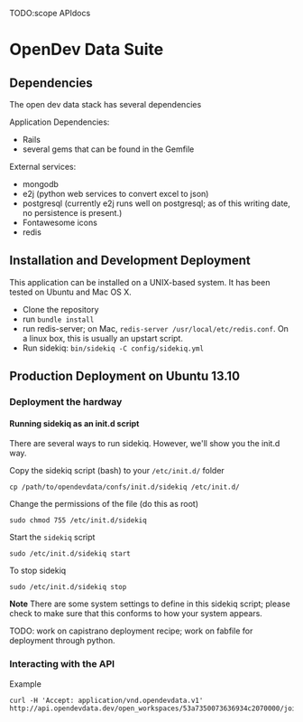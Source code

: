 TODO:scope APIdocs

# OpenDev Data Suite

## Dependencies
The open dev data stack has several dependencies

Application Dependencies:

* Rails
* several gems that can be found in the Gemfile

External services:

* mongodb
* e2j (python web services to convert excel to json)
* postgresql (currently e2j runs well on postgresql; as of this writing date, no persistence is present.)
* Fontawesome icons
* redis

## Installation and Development Deployment

This application can be installed on a UNIX-based system. It has been tested on
Ubuntu and Mac OS X.

* Clone the repository
* run `bundle install`
* run redis-server; on Mac, `redis-server /usr/local/etc/redis.conf`. On a linux box, this is usually an upstart script.
* Run sidekiq: `bin/sidekiq -C config/sidekiq.yml`


## Production Deployment on Ubuntu 13.10

### Deployment the hardway

#### Running sidekiq as an init.d script

There are several ways to run sidekiq. However, we'll show you the init.d way.

Copy the sidekiq script (bash) to your `/etc/init.d/` folder

```console
cp /path/to/opendevdata/confs/init.d/sidekiq /etc/init.d/
```

Change the permissions of the file (do this as root)

```console
sudo chmod 755 /etc/init.d/sidekiq
```

Start the `sidekiq` script

```console
sudo /etc/init.d/sidekiq start
```

To stop sidekiq

```console
sudo /etc/init.d/sidekiq stop
```

**Note** There are some system settings to define in this sidekiq script;
please check to make sure that this conforms to how your system appears.

TODO: work on capistrano deployment recipe; work on fabfile for deployment through python.


### Interacting with the API

Example

```console
curl -H 'Accept: application/vnd.opendevdata.v1' http://api.opendevdata.dev/open_workspaces/53a7350073636934c2070000/joined_up_datasets/548acfa36c6f63044c2b0000
```
